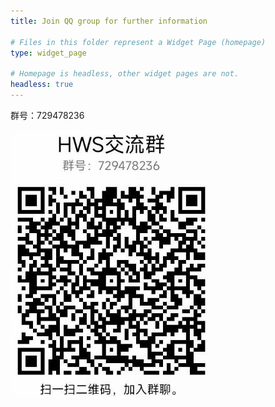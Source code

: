 ```yaml
---
title: Join QQ group for further information

# Files in this folder represent a Widget Page (homepage)
type: widget_page

# Homepage is headless, other widget pages are not.
headless: true
---
```



群号：729478236

![](qq.jpg)